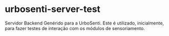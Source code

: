 # urbosenti-server-test
Servidor Backend Genérido para a UrboSenti. Este é utilizado, inicialmente, para fazer testes de interação com os módulos de sensoriamento.
